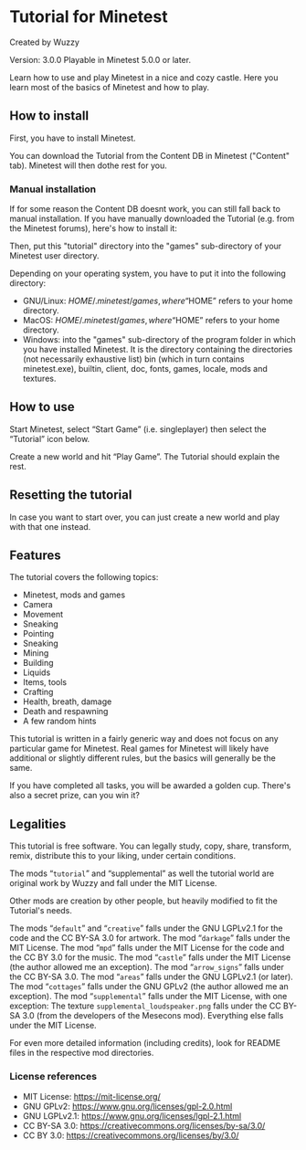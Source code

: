 # Tutorial for Minetest

Created by Wuzzy

Version: 3.0.0
Playable in Minetest 5.0.0 or later.

Learn how to use and play Minetest in a nice and cozy castle. Here you learn most of the basics of Minetest and how to play.

## How to install
First, you have to install Minetest.

You can download the Tutorial from the Content DB in Minetest ("Content" tab).
Minetest will then dothe rest for you.

### Manual installation
If for some reason the Content DB doesnt work, you can still fall back to manual installation.
If you have manually downloaded the Tutorial (e.g. from the Minetest forums), here's how to install it:

Then, put this "tutorial" directory into the "games" sub-directory of your Minetest user directory.

Depending on your operating system, you have to put it into the following directory:

* GNU/Linux: $HOME/.minetest/games, where “$HOME” refers to your home directory.
* MacOS: $HOME/.minetest/games, where “$HOME” refers to your home directory.
* Windows: into the "games" sub-directory of the program folder in which you have installed Minetest. It is the directory containing the directories (not necessarily exhaustive list) bin (which in turn contains minetest.exe), builtin, client, doc, fonts, games, locale, mods and textures. 


## How to use
Start Minetest, select “Start Game” (i.e. singleplayer) then select the “Tutorial” icon below.

Create a new world and hit “Play Game”. The Tutorial should explain the rest.

## Resetting the tutorial
In case you want to start over, you can just create a new world and play with that one instead.

## Features
The tutorial covers the following topics:

* Minetest, mods and games
* Camera
* Movement
* Sneaking
* Pointing
* Sneaking
* Mining
* Building
* Liquids
* Items, tools
* Crafting
* Health, breath, damage
* Death and respawning
* A few random hints

This tutorial is written in a fairly generic way and does not focus on any particular game for Minetest. Real games for Minetest will likely have additional or slightly different rules, but the basics will generally be the same.

If you have completed all tasks, you will be awarded a golden cup.
There's also a secret prize, can you win it?


## Legalities
This tutorial is free software. You can legally study, copy, share, transform, remix, distribute this to your liking, under certain conditions.

The mods “`tutorial`” and “supplemental” as well the tutorial world are original work by Wuzzy and fall under the MIT License.

Other mods are creation by other people, but heavily modified to fit the Tutorial's needs.

The mods “`default`” and “`creative`” falls under the GNU LGPLv2.1 for the code and the CC BY-SA 3.0 for artwork.
The mod “`darkage`” falls under the MIT License.
The mod “`mpd`” falls under the MIT License for the code and the CC BY 3.0 for the music.
The mod “`castle`” falls under the MIT License (the author allowed me an exception).
The mod “`arrow_signs`” falls under the CC BY-SA 3.0.
The mod “`areas`” falls under the GNU LGPLv2.1 (or later). 
The mod “`cottages`” falls under the GNU GPLv2 (the author allowed me an exception).
The mod “`supplemental`” falls under the MIT License, with one exception:
The texture `supplemental_loudspeaker.png` falls under the CC BY-SA 3.0 (from the developers of the Mesecons mod).
Everything else falls under the MIT License.

For even more detailed information (including credits), look for README files in the respective mod directories.

### License references
* MIT License: https://mit-license.org/
* GNU GPLv2: https://www.gnu.org/licenses/gpl-2.0.html
* GNU LGPLv2.1: https://www.gnu.org/licenses/lgpl-2.1.html
* CC BY-SA 3.0: https://creativecommons.org/licenses/by-sa/3.0/
* CC BY 3.0: https://creativecommons.org/licenses/by/3.0/
